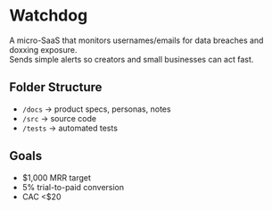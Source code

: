 # Watchdog

A micro-SaaS that monitors usernames/emails for data breaches and doxxing exposure.  
Sends simple alerts so creators and small businesses can act fast.

## Folder Structure
- `/docs` → product specs, personas, notes
- `/src` → source code
- `/tests` → automated tests

## Goals
- $1,000 MRR target
- 5% trial-to-paid conversion
- CAC <$20


